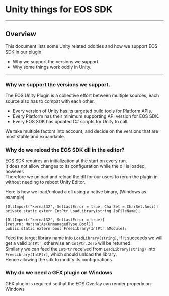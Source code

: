 # Unity things for EOS SDK

----------------------------------------------------------------------------------------

## Overview

This document lists some Unity related oddities and how we support EOS SDK in our plugin
* Why we support the versions we support.
* Why some things work oddly in Unity.

----------------------------------------------------------------------------------------
### Why we support the versions we support.

The EOS Unity Plugin is a collective effort between multiple sources, each source also has to compat with each other.  

* Every version of Unity has its targeted build tools for Platform APIs.  
* Every Platform has their minimum supporting API version for EOS SDK.  
* Every EOS SDK has updated C# scripts for Unity to call.  

We take multiple factors into account, and decide on the versions that are most stable and expandable. 

### Why do we reload the EOS SDK dll in the editor?

EOS SDK requires an initialization at the start on every run.  
It does not allow changes to its configuration while the dll is loaded, however.  
Therefore we unload and reload the dll for our users to rerun the plugin in without needing to reboot Unity Editor.  

Here is how we load/unload a dll using a native binary, (Windows as example)

    [DllImport("kernal32", SetLastError = true, CharSet = CharSet.Ansi)]
    private static extern IntPtr LoadLibrary(string lpFileName);
    
    [DllImport("kernal32", SetLastError = true)]
    [return: MarshalAs(UnmanagedType.Bool)]
    public static extern bool FreeLibrary(IntPtr hModule);

Feed the target library name into `LoadLibrary(string)`, if it succeeds we will get a valid `IntPtr`, otherwise an `IntPtr.Zero` will be returned.  
Similarly we can feed the `IntPtr` received from `LoadLibrary(string)` into `FreeLibrary(IntPtr)`, which should unload the library.  
Hence allowing the sdk to modify its configurations.


### Why do we need a GFX plugin on Windows

GFX plugin is required so that the EOS Overlay can render properly on Windows



